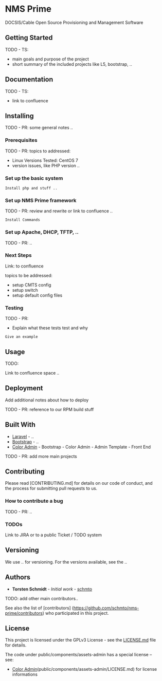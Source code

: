 # NMS Prime

DOCSIS/Cable Open Source Provisioning and Management Software

## Getting Started

TODO - TS:
- main goals and purpose of the project
- short summary of the included projects like L5, bootstrap, ..

## Documentation

TODO - TS: 
- link to confluence


## Installing

TODO - PR: some general notes ..


### Prerequisites

TODO - PR: topics to addressed:
- Linux Versions Tested: CentOS 7
- version issues, like PHP version ..

### Set up the basic system

```
Install php and stuff ..
```

### Set up NMS Prime framework

TODO - PR: review and rewrite or link to confluence ..

```
Install Commands
```

### Set up Apache, DHCP, TFTP, ..

TODO - PR: ..


### Next Steps

Link: to confluence

topics to be addressed:
- setup CMTS config
- setup switch
- setup default config files


### Testing

TODO - PR: 
- Explain what these tests test and why

```
Give an example
```

## Usage

TODO:

Link to confluence space ..


## Deployment

Add additional notes about how to deploy

TODO - PR: reference to our RPM build stuff


## Built With

* [Laravel](http://..) - ..
* [Bootstrap](http://..) - ..
* [Color Admin](https://wrapbootstrap.com/theme/color-admin-admin-template-front-end-WB0N89JMK) - Bootstrap - Color Admin - Admin Template - Front End

TODO - PR: add more main projects

## Contributing

Please read [CONTRIBUTING.md] for details on our code of conduct, and the process for submitting pull requests to us.

### How to contribute a bug

TODO - PR: ..

### TODOs

Link to JIRA or to a public Ticket / TODO system

## Versioning

We use .. for versioning. For the versions available, see the .. 

## Authors

* **Torsten Schmidt** - *Initial work* - [schmto](https://github.com/schmto)

TODO: add other main contributors..

See also the list of [contributors] (https://github.com/schmto/nms-prime/contributors) who participated in this project.

## License

This project is licensed under the GPLv3 License - see the [LICENSE.md](LICENSE.md) file for details.

The code under public/components/assets-admin has a special license – see:
* [Color Admin](https://wrapbootstrap.com/theme/color-admin-admin-template-front-end-WB0N89JMK)(public/components/assets-admin/LICENSE.md) for license informations
